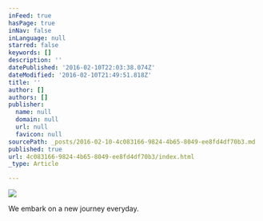 ```yaml
---
inFeed: true
hasPage: true
inNav: false
inLanguage: null
starred: false
keywords: []
description: ''
datePublished: '2016-02-10T22:03:38.074Z'
dateModified: '2016-02-10T21:49:51.818Z'
title: ''
author: []
authors: []
publisher:
  name: null
  domain: null
  url: null
  favicon: null
sourcePath: _posts/2016-02-10-4c083166-9824-4b65-8049-ee8fd4df70b3.md
published: true
url: 4c083166-9824-4b65-8049-ee8fd4df70b3/index.html
_type: Article

---
```

![](https://the-grid-user-content.s3-us-west-2.amazonaws.com/7875ac10-bdfa-4c17-8ce1-def56a6856ae.jpg)

We embark on a new journey everyday.